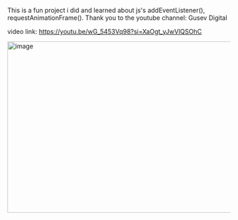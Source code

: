 This is a fun project i did and learned about js's addEventListener(), requestAnimationFrame().
Thank you to the youtube channel: Gusev Digital

video link: https://youtu.be/wG_5453Vq98?si=XaOgt_yJwVlQSOhC

<img width="686" height="386" alt="image" src="https://github.com/user-attachments/assets/50461e49-284a-4415-8ace-1e27e0470c97" />
